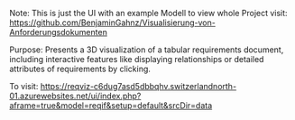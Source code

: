 Note: This is just the UI with an example Modell to view whole Project visit: https://github.com/BenjaminGahnz/Visualisierung-von-Anforderungsdokumenten

Purpose: Presents a 3D visualization of a tabular requirements document, including interactive features like displaying relationships or detailed attributes of requirements by clicking. 

To visit: https://reqviz-c6dug7asd5dbbqhv.switzerlandnorth-01.azurewebsites.net/ui/index.php?aframe=true&model=reqif&setup=default&srcDir=data
